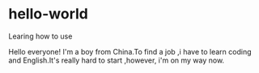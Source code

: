 # hello-world
Learing how to use

Hello everyone!
I'm a boy from China.To find a job ,i have to learn coding and English.It's really hard to start ,however, i'm on my way now.
